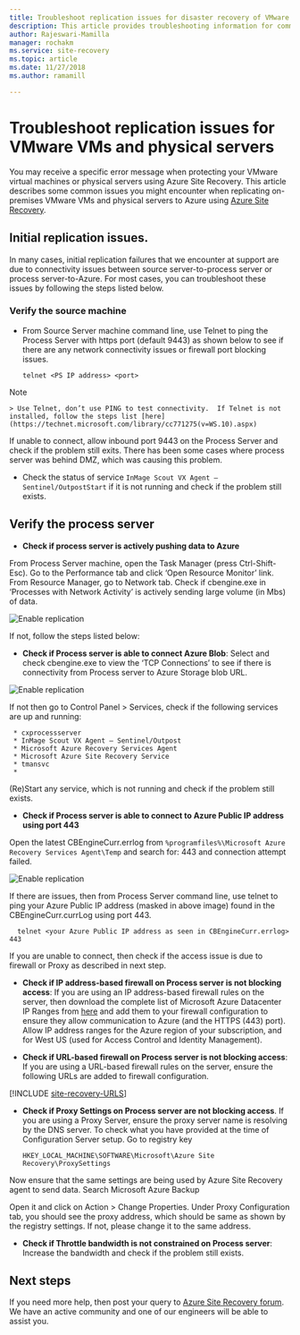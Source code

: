 ```yaml
---
title: Troubleshoot replication issues for disaster recovery of VMware VMs and physical servers to Azure with Azure Site Recovery | Microsoft Docs
description: This article provides troubleshooting information for common replication issues during disaster recovery of VMware VMs and physical servers to Azure with Azure Site Recovery.
author: Rajeswari-Mamilla
manager: rochakm
ms.service: site-recovery
ms.topic: article
ms.date: 11/27/2018
ms.author: ramamill

---
```

# Troubleshoot replication issues for VMware VMs and physical servers

You may receive a specific error message when protecting your VMware virtual machines or physical servers using Azure Site Recovery. This article describes some common issues you might encounter when replicating on-premises VMware VMs and physical servers to Azure using [Azure Site Recovery](site-recovery-overview.md).

## Initial replication issues.

In many cases, initial replication failures that we encounter at support are due to connectivity issues between source server-to-process server or process server-to-Azure. For most cases, you can troubleshoot these issues by following the steps listed below.

### Verify the source machine
* From Source Server machine command line, use Telnet to ping the Process Server with https port (default 9443) as shown below to see if there are any network connectivity issues or firewall port blocking issues.

	`telnet <PS IP address> <port>`
> [!NOTE]
	> Use Telnet, don’t use PING to test connectivity.  If Telnet is not installed, follow the steps list [here](https://technet.microsoft.com/library/cc771275(v=WS.10).aspx)

If unable to connect, allow inbound port 9443 on the Process Server and check if the problem still exits. There has been some cases where process server was behind DMZ, which was causing this problem.

* Check the status of service `InMage Scout VX Agent – Sentinel/OutpostStart` if it is not running and check if the problem still exists.   

## Verify the process server

* **Check if process server is actively pushing data to Azure**

From Process Server machine, open the Task Manager (press Ctrl-Shift-Esc). Go to the Performance tab and click ‘Open Resource Monitor’ link. From Resource Manager, go to Network tab. Check if cbengine.exe in ‘Processes with Network Activity’ is actively sending large volume (in Mbs) of data.

![Enable replication](./media/vmware-azure-troubleshoot-replication/cbengine.png)

If not, follow the steps listed below:

* **Check if Process server is able to connect Azure Blob**: Select and check cbengine.exe to view the ‘TCP Connections’ to see if there is connectivity from Process server to Azure Storage blob URL.

![Enable replication](./media/vmware-azure-troubleshoot-replication/rmonitor.png)

If not then go to Control Panel > Services, check if the following services are up and running:

     * cxprocessserver
     * InMage Scout VX Agent – Sentinel/Outpost
     * Microsoft Azure Recovery Services Agent
     * Microsoft Azure Site Recovery Service
     * tmansvc
     *
(Re)Start any service, which is not running and check if the problem still exists.

* **Check if Process server is able to connect to Azure Public IP address using port 443**

Open the latest CBEngineCurr.errlog from `%programfiles%\Microsoft Azure Recovery Services Agent\Temp` and search for: 443 and connection attempt failed.

![Enable replication](./media/vmware-azure-troubleshoot-replication/logdetails1.png)

If there are issues, then from Process Server command line, use telnet to ping your Azure Public IP address (masked in above image) found in the CBEngineCurr.currLog using port 443.

      telnet <your Azure Public IP address as seen in CBEngineCurr.errlog>  443
If you are unable to connect, then check if the access issue is due to firewall or Proxy as described in next step.


* **Check if IP address-based firewall on Process server is not blocking access**: If you are using an IP address-based firewall rules on the server, then download the complete list of Microsoft Azure Datacenter IP Ranges from [here](https://www.microsoft.com/download/details.aspx?id=41653) and add them to your firewall configuration to ensure they allow communication to Azure (and the HTTPS (443) port).  Allow IP address ranges for the Azure region of your subscription, and for West US (used for Access Control and Identity Management).

* **Check if URL-based firewall on Process server is not blocking access**:  If you are using a URL-based firewall rules on the server, ensure the following URLs are added to firewall configuration.

[!INCLUDE [site-recovery-URLS](../../includes/site-recovery-URLS.md)]  

* **Check if Proxy Settings on Process server are not blocking access**.  If you are using a Proxy Server, ensure the proxy server name is resolving by the DNS server.
To check what you have provided at the time of Configuration Server setup. Go to registry key

	`HKEY_LOCAL_MACHINE\SOFTWARE\Microsoft\Azure Site Recovery\ProxySettings`

Now ensure that the same settings are being used by Azure Site Recovery agent to send data.
Search Microsoft Azure  Backup

Open it and click on Action > Change Properties. Under Proxy Configuration tab, you should see the proxy address, which should be same as shown by the registry settings. If not, please change it to the same address.


* **Check if Throttle bandwidth is not constrained on Process server**:  Increase the bandwidth  and check if the problem still exists.

## Next steps
If you need more help, then post your query to [Azure Site Recovery forum](https://social.msdn.microsoft.com/Forums/azure/home?forum=hypervrecovmgr). We have an active community and one of our engineers will be able to assist you.

